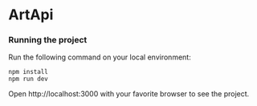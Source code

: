# ArtApi

### Running the project

Run the following command on your local environment:

```shell
npm install
npm run dev
```

Open http://localhost:3000 with your favorite browser to see the project.
